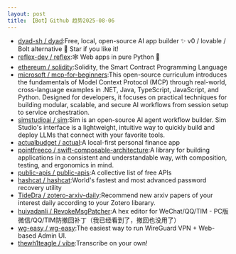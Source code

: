 ```yaml
---
layout: post
title: 【Bot】Github 趋势2025-08-06
---
```


* [dyad-sh / dyad](https://github.com/dyad-sh/dyad):Free, local, open-source AI app builder ✨ v0 / lovable / Bolt alternative 🌟 Star if you like it!
* [reflex-dev / reflex](https://github.com/reflex-dev/reflex):🕸️ Web apps in pure Python 🐍
* [ethereum / solidity](https://github.com/ethereum/solidity):Solidity, the Smart Contract Programming Language
* [microsoft / mcp-for-beginners](https://github.com/microsoft/mcp-for-beginners):This open-source curriculum introduces the fundamentals of Model Context Protocol (MCP) through real-world, cross-language examples in .NET, Java, TypeScript, JavaScript, and Python. Designed for developers, it focuses on practical techniques for building modular, scalable, and secure AI workflows from session setup to service orchestration.
* [simstudioai / sim](https://github.com/simstudioai/sim):Sim is an open-source AI agent workflow builder. Sim Studio's interface is a lightweight, intuitive way to quickly build and deploy LLMs that connect with your favorite tools.
* [actualbudget / actual](https://github.com/actualbudget/actual):A local-first personal finance app
* [pointfreeco / swift-composable-architecture](https://github.com/pointfreeco/swift-composable-architecture):A library for building applications in a consistent and understandable way, with composition, testing, and ergonomics in mind.
* [public-apis / public-apis](https://github.com/public-apis/public-apis):A collective list of free APIs
* [hashcat / hashcat](https://github.com/hashcat/hashcat):World's fastest and most advanced password recovery utility
* [TideDra / zotero-arxiv-daily](https://github.com/TideDra/zotero-arxiv-daily):Recommend new arxiv papers of your interest daily according to your Zotero libarary.
* [huiyadanli / RevokeMsgPatcher](https://github.com/huiyadanli/RevokeMsgPatcher):A hex editor for WeChat/QQ/TIM - PC版微信/QQ/TIM防撤回补丁（我已经看到了，撤回也没用了）
* [wg-easy / wg-easy](https://github.com/wg-easy/wg-easy):The easiest way to run WireGuard VPN + Web-based Admin UI.
* [thewh1teagle / vibe](https://github.com/thewh1teagle/vibe):Transcribe on your own!
